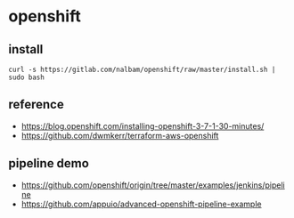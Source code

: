 # openshift

## install
```
curl -s https://gitlab.com/nalbam/openshift/raw/master/install.sh | sudo bash
```

## reference
* https://blog.openshift.com/installing-openshift-3-7-1-30-minutes/
* https://github.com/dwmkerr/terraform-aws-openshift

## pipeline demo
* https://github.com/openshift/origin/tree/master/examples/jenkins/pipeline
* https://github.com/appuio/advanced-openshift-pipeline-example
